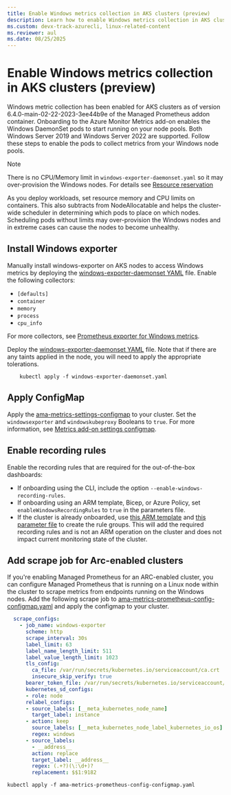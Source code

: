 ```yaml
---
title: Enable Windows metrics collection in AKS clusters (preview)
description: Learn how to enable Windows metrics collection in AKS clusters (preview).
ms.custom: devx-track-azurecli, linux-related-content
ms.reviewer: aul
ms.date: 08/25/2025
---
```



# Enable Windows metrics collection in AKS clusters (preview)

Windows metric collection has been enabled for AKS clusters as of version 6.4.0-main-02-22-2023-3ee44b9e of the Managed Prometheus addon container. Onboarding to the Azure Monitor Metrics add-on enables the Windows DaemonSet pods to start running on your node pools. Both Windows Server 2019 and Windows Server 2022 are supported. Follow these steps to enable the pods to collect metrics from your Windows node pools.

> [!NOTE]
> There is no CPU/Memory limit in `windows-exporter-daemonset.yaml` so it may over-provision the Windows nodes. For details see [Resource reservation](https://kubernetes.io/docs/concepts/configuration/windows-resource-management/#resource-reservation)
>   
> As you deploy workloads, set resource memory and CPU limits on containers. This also subtracts from NodeAllocatable and helps the cluster-wide scheduler in determining which pods to place on which nodes.
> Scheduling pods without limits may over-provision the Windows nodes and in extreme cases can cause the nodes to become unhealthy.

## Install Windows exporter

Manually install windows-exporter on AKS nodes to access Windows metrics by deploying the [windows-exporter-daemonset YAML](https://github.com/prometheus-community/windows_exporter/blob/master/kubernetes/windows-exporter-daemonset.yaml) file. Enable the following collectors:

   * `[defaults]`
   * `container`
   * `memory`
   * `process`
   * `cpu_info`
   
   For more collectors, see [Prometheus exporter for Windows metrics](https://github.com/prometheus-community/windows_exporter#windows_exporter).

   Deploy the [windows-exporter-daemonset YAML](https://github.com/prometheus-community/windows_exporter/blob/master/kubernetes/windows-exporter-daemonset.yaml) file. Note that if there are any taints applied in the node, you will need to apply the appropriate tolerations.

   ```
       kubectl apply -f windows-exporter-daemonset.yaml
   ```
## Apply ConfigMap

Apply the [ama-metrics-settings-configmap](https://github.com/Azure/prometheus-collector/blob/main/otelcollector/configmaps/ama-metrics-settings-configmap.yaml) to your cluster. Set the `windowsexporter` and `windowskubeproxy` Booleans to `true`. For more information, see [Metrics add-on settings configmap](./prometheus-metrics-scrape-configuration.md#metrics-add-on-settings-configmap).

## Enable recording rules

Enable the recording rules that are required for the out-of-the-box dashboards:

   * If onboarding using the CLI, include the option `--enable-windows-recording-rules`.
   * If onboarding using an ARM template, Bicep, or Azure Policy, set `enableWindowsRecordingRules` to `true` in the parameters file.
   * If the cluster is already onboarded, use [this ARM template](https://github.com/Azure/prometheus-collector/blob/main/AddonArmTemplate/WindowsRecordingRuleGroupTemplate/WindowsRecordingRules.json) and [this parameter file](https://github.com/Azure/prometheus-collector/blob/main/AddonArmTemplate/WindowsRecordingRuleGroupTemplate/WindowsRecordingRulesParameters.json) to create the rule groups. This will add the required recording rules and is not an ARM operation on the cluster and does not impact current monitoring state of the cluster.

## Add scrape job for Arc-enabled clusters

If you're enabling Managed Prometheus for an ARC-enabled cluster, you can configure Managed Prometheus that is running on a Linux node within the cluster to scrape metrics from endpoints running on the Windows nodes. Add the following scrape job to [ama-metrics-prometheus-config-configmap.yaml](https://aka.ms/ama-metrics-prometheus-config-configmap) and apply the configmap to your cluster.

```yaml
  scrape_configs:
    - job_name: windows-exporter
      scheme: http
      scrape_interval: 30s
      label_limit: 63
      label_name_length_limit: 511
      label_value_length_limit: 1023
      tls_config:
        ca_file: /var/run/secrets/kubernetes.io/serviceaccount/ca.crt
        insecure_skip_verify: true
      bearer_token_file: /var/run/secrets/kubernetes.io/serviceaccount/token
      kubernetes_sd_configs:
      - role: node
      relabel_configs:
      - source_labels: [__meta_kubernetes_node_name]
        target_label: instance
      - action: keep
        source_labels: [__meta_kubernetes_node_label_kubernetes_io_os]
        regex: windows
      - source_labels:
        - __address__
        action: replace
        target_label: __address__
        regex: (.+?)(\:\d+)?
        replacement: $$1:9182
```

```AzureCLI
kubectl apply -f ama-metrics-prometheus-config-configmap.yaml
```